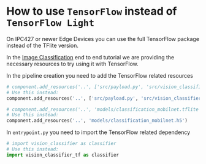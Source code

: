 # How to use `TensorFlow` instead of `TensorFlow Light`

On IPC427 or newer Edge Devices you can use the full TensorFlow package instead of the TFlite version.

In the [Image Classification](../e2e-tutorials/image_classification/README.md) end to end tutorial we are providing the necessary resources to try using it with TensorFlow.

In the pipeline creation you need to add the TensorFlow related resources

```python
# component.add_resources('..', ['src/payload.py', 'src/vision_classifier.py'])
# Use this instead:
component.add_resources('..', ['src/payload.py', 'src/vision_classifier_tf.py'])
```

```python
# component.add_resources('..', 'models/classification_mobilnet.tflite')
# Use this instead:
component.add_resources('..', 'models/classification_mobilnet.h5')
```

In `entrypoint.py` you need to import the TensorFlow related dependency

```python
# import vision_classifier as classifier
# Use this instead:
import vision_classifier_tf as classifier
```
